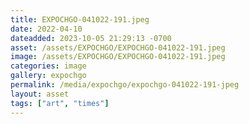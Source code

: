 ```yaml
---
title: EXPOCHGO-041022-191.jpeg
date: 2022-04-10
dateadded: 2023-10-05 21:29:13 -0700
asset: /assets/EXPOCHGO/EXPOCHGO-041022-191.jpeg
image: /assets/EXPOCHGO/EXPOCHGO-041022-191.jpeg
categories: image
gallery: expochgo
permalink: /media/expochgo/expochgo-041022-191-jpeg
layout: asset
tags: ["art", "times"]
--- 
```

